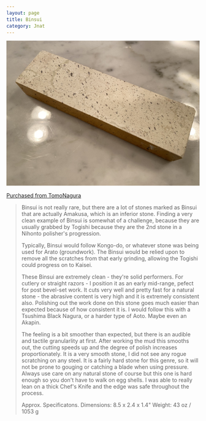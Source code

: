 ```yaml
---
layout: page
title: Binsui
category: Jnat
---
```

![Binsui](/images/binsui-001.jpeg)

[Purchased from TomoNagura](https://www.etsy.com/shop/TomoNagura)

> Binsui is not really rare, but there are a lot of stones marked as Binsui that are actually Amakusa, which is an inferior stone. Finding a very clean example of Binsui is somewhat of a challenge, because they are usually grabbed by Togishi because they are the 2nd stone in a Nihonto polisher's progression.
> 
> Typically, Binsui would follow Kongo-do, or whatever stone was being used for Arato (groundwork). The Binsui would be relied upon to remove all the scratches from that early grinding, allowing the Togishi could progress on to Kaisei.
> 
> These Binsui are extremely clean - they're solid performers. For cutlery or straight razors - I position it as an early mid-range, pefect for post bevel-set work. It cuts very well and pretty fast for a natural stone - the abrasive content is very high and it is extremely consistent also. Polishing out the work done on this stone goes much easier than expected because of how consistent it is. I would follow this with a Tsushima Black Nagura, or a harder type of Aoto. Maybe even an Akapin.
> 
> The feeling is a bit smoother than expected, but there is an audible and tactile granularlity at first. After working the mud this smooths out, the cutting speeds up and the degree of polish increases proportionately. It is a very smooth stone, I did not see any rogue scratching on any steel. It is a fairly hard stone for this genre, so it will not be prone to gouging or catching a blade when using pressure. Always use care on any natural stone of course but this one is hard enough so you don't have to walk on egg shells. I was able to really lean on a thick Chef's Knife and the edge was safe throughout the process.
> 
> Approx. Specificatons.
> Dimensions: 8.5 x 2.4 x 1.4"
> Weight: 43 oz / 1053 g